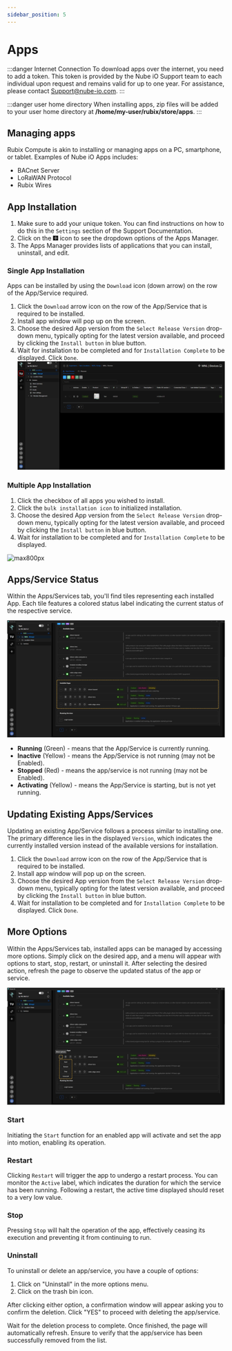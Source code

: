 ```yaml
---
sidebar_position: 5
---
```


# Apps

:::danger Internet Connection
To download apps over the internet, you need to add a token. This token is provided by the Nube iO Support team to each individual upon request and remains valid for up to one year. For assistance, please contact Support@nube-io.com.
:::

:::danger user home directory
When installing apps, zip files will be added to your user home directory at **/home/my-user/rubix/store/apps**.
:::

## Managing apps

Rubix Compute is akin to installing or managing apps on a PC, smartphone, or tablet.
Examples of Nube iO Apps includes:

* BACnet Server
* LoRaWAN Protocol
* Rubix Wires

## App Installation

1. Make sure to add your unique token. You can find instructions on how to do this in the `Settings` section of the Support Documentation.
2. Click on the ![plus-icon.png](../img/apps/plus-icon.png) icon to see the dropdown options of the Apps Manager.
3. The Apps Manager provides lists of applications that you can install, uninstall, and edit.

### Single App Installation
Apps can be installed by using the `Download` icon (down arrow) on the row of the App/Service required.

1. Click the `Download` arrow icon on the row of the App/Service that is required to be installed.
2. Install app window will pop up on the screen.
3. Choose the desired App version from the `Select Release Version` drop-down menu, typically opting for the latest version available, and proceed by clicking the `Install button`  in blue button.
4. Wait for installation to be completed and for `Installation Complete` to be displayed. Click `Done`.
![max800px](img/adding-single-app.gif)
### Multiple App Installation

1. Click the checkbox of all apps you wished to install.
2. Click the `bulk installation icon` to initialized installation.
3. Choose the desired App version from the `Select Release Version` drop-down menu, typically opting for the latest version available, and proceed by clicking the `Install button`  in blue button.
4. Wait for installation to be completed and for `Installation Complete` to be displayed. 

![max800px](img/adding-app.gif)


## Apps/Service Status


Within the Apps/Services tab, you'll find tiles representing each installed App. Each tile features a colored status label indicating the current status of the respective service.

![max800px](../img/apps/apps-list.png) 
* **Running** (Green) - means that the App/Service is currently running.
* **Inactive** (Yellow) - means the App/Service is not running (may not be Enabled).
* **Stopped** (Red) - means the app/service is not running (may not be Enabled).
* **Activating** (Yellow) - means the App/Service is starting, but is not yet running.

## Updating Existing Apps/Services

Updating an existing App/Service follows a process similar to installing one. The primary difference lies in the displayed `Version`, which indicates the currently installed version instead of the available versions for installation.

1. Click the `Download` arrow icon on the row of the App/Service that is required to be installed.
2. Install app window will pop up on the screen.
3. Choose the desired App version from the `Select Release Version` drop-down menu, typically opting for the latest version available, and proceed by clicking the `Install button`  in blue button.
4. Wait for installation to be completed and  for `Installation Complete` to be displayed. Click `Done`.

## More Options

Within the Apps/Services tab, installed apps can be managed by accessing more options. Simply click on the desired app, and a menu will appear with options to start, stop, restart, or uninstall it. After selecting the desired action, refresh the page to observe the updated status of the app or service.

![max800px](../img/apps/app-more-option.png) 

### Start

Initiating the `Start` function for an enabled app will activate and set the app into motion, enabling its operation.

### Restart

Clicking `Restart` will trigger the app to undergo a restart process. You can monitor the `Active` label, which indicates the duration for which the service has been running. Following a restart, the active time displayed should reset to a very low value.

### Stop

Pressing `Stop` will halt the operation of the app, effectively ceasing its execution and preventing it from continuing to run.

### Uninstall

To uninstall or delete an app/service, you have a couple of options:

1. Click on "Uninstall" in the more options menu.
2. Click on the trash bin icon.

After clicking either option, a confirmation window will appear asking you to confirm the deletion. Click "YES" to proceed with deleting the app/service.

Wait for the deletion process to complete. Once finished, the page will automatically refresh. Ensure to verify that the app/service has been successfully removed from the list.
